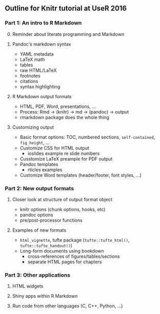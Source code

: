 ## Outline for Knitr tutorial at UseR 2016

### Part 1: An intro to R Markdown

0. Reminder about literate programming and Markdown

1. Pandoc's markdown syntax

   - YAML metadata
   - LaTeX math
   - tables
   - raw HTML/LaTeX
   - footnotes
   - citations
   - syntax highlighting

2. R Markdown output formats

   - HTML, PDF, Word, presentations, ...
   - Process: Rmd -> (knitr) -> md -> (pandoc) -> output
   - rmarkdown package does the whole thing

3. Customizing output

   - Basic format options: TOC, numbered sections, `self-contained`,
     `fig_height`, ...
   - Customize CSS for HTML output
     - ioslides example re slide numbers
   - Cusstomize LaTeX preample for PDF output
   - Pandoc templates
     - rticles examples
   - Customize Word templates (header/footer, font styles, ...)

### Part 2: New output formats

1. Closer look at structure of output format object

   - knitr options (chunk options, hooks, etc)
   - pandoc options
   - pre/post-processor functions

2. Examples of new formats

   - `html_vignette`, tufte package (`tufte::tufte_html()`,
     `tufte::tufte_handout()`)
   - Long-form documents using bookdown
     - cross-references of figures/tables/sections
     - separate HTML pages for chapters

### Part 3: Other applications

1. HTML widgets

2. Shiny apps within R Markdown

3. Run code from other languages (C, C++, Python, ...)
